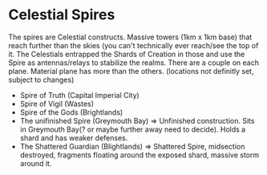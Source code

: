 # Celestial Spires

The spires are Celestial constructs. Massive towers (1km x 1km base) that reach further than the skies (you can't technically ever reach/see the top of it. The Celestials entrapped the Shards of Creation in those and use the Spire as antennas/relays to stabilize the realms. There are a couple on each plane. Material plane has more than the others.
(locations not definitly set, subject to changes)

- Spire of Truth (Capital Imperial City)
- Spire of Vigil (Wastes)
- Spire of the Gods (Brightlands)
- The unifinished Spire (Greymouth Bay) => Unfinished construction. Sits in Greymouth Bay(? or maybe further away need to decide). Holds a shard and has weaker defenses.
- The Shattered Guardian (Blightlands)  => Shattered Spire, midsection destroyed, fragments floating around the exposed shard, massive storm around it.